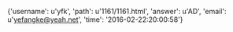 {'username': u'yfk', 'path': u'1161/1161.html', 'answer': u'AD', 'email': u'yefangke@yeah.net', 'time': '2016-02-22:20:00:58'}